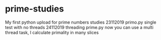 # prime-studies
My first python upload for prime numbers studies
23112019 primo.py 	single test with no threads
24112019 threading prime.py now you can use a multi thread task, I calculate primality in many slices
